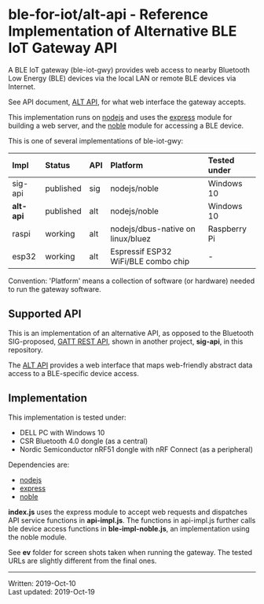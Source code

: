 # ble-for-iot/alt-api - Reference Implementation of Alternative BLE IoT Gateway API

A BLE IoT gateway (ble-iot-gwy) provides web access to nearby Bluetooth Low Energy (BLE) devices via the local LAN or remote BLE devices via Internet.

See API document, [ALT API](http://www.kobu.com/ble-for-iot/alt-api.html), for what web interface the gateway accepts.

This implementation runs on [nodejs](https://nodejs.org/en/) and uses the [express](http://expressjs.com/) module for building a web server, and the [noble](https://github.com/noble/noble) module for accessing a BLE device.

This is one of several implementations of ble-iot-gwy:

| Impl        | Status    | API | Platform           | Tested under |
|:------------|:----------|:----|:-------------------|:-------------|
| sig-api     | published | sig | nodejs/noble       | Windows 10 |
| **alt-api** | published | alt | nodejs/noble       | Windows 10 |
| raspi       | working   | alt | nodejs/dbus-native on linux/bluez | Raspberry Pi |
| esp32       | working   | alt | Espressif ESP32 WiFi/BLE combo chip | - |

Convention: 'Platform' means a collection of software (or hardware) needed to run the gateway software.

## Supported API

This is an implementation of an alternative API, as opposed to the Bluetooth SIG-proposed, [GATT REST API](https://www.bluetooth.com/bluetooth-resources/gatt-rest-api/), shown in another project, **sig-api**, in this repository.

The [ALT API](http://www.kobu.com/ble-for-iot/alt-api.html) provides a web interface that maps web-friendly abstract data access to a BLE-specific device access.

## Implementation

This implementation is tested under:

- DELL PC with Windows 10
- CSR Bluetooth 4.0 dongle (as a central)
- Nordic Semiconductor nRF51 dongle with nRF Connect (as a peripheral)

Dependencies are:

- [nodejs](https://nodejs.org/en/)
- [express](https://expressjs.com/)
- [noble](https://github.com/noble/noble)

**index.js** uses the express module to accept web requests and dispatches API service functions in **api-impl.js**. The functions in api-impl.js further calls ble device access functions in **ble-impl-noble.js**, an implementation using the noble module.

See **ev** folder for screen shots taken when running the gateway.
The tested URLs are slightly different from the final ones.

----

Written: 2019-Oct-10  
Last updated: 2019-Oct-19

